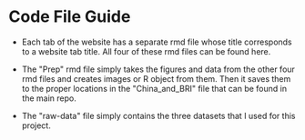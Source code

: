 # Code File Guide

- Each tab of the website has a separate rmd file whose title corresponds to a website tab title. All four of these rmd files can be found here. 

- The "Prep" rmd file simply takes the figures and data from the other four rmd files and creates images or R object from them. Then it saves them to the proper locations in the "China_and_BRI" file that can be found in the main repo. 

- The "raw-data" file simply contains the three datasets that I used for this project. 
